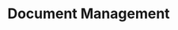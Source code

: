 ---
linktitle: Document Management
title: Document Management
Description: Document management allows for the creation and management of account access and document stores for importing data into and exporting data out of  PlaidCloud via csv and other file formats.
weight: 3.0
---